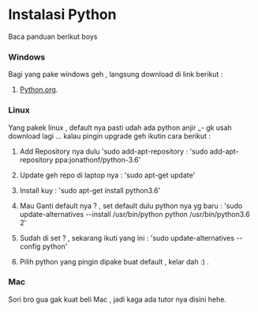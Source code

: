 # Instalasi Python 
Baca panduan berikut boys

### Windows
Bagi yang pake windows geh , langsung download di link berikut :

1. [Python.org](https://www.python.org/downloads/windows/).

### Linux
Yang pakek linux , default nya pasti udah ada python anjir _- gk usah download lagi ... kalau pingin upgrade geh ikutin cara berikut :

1. Add Repository nya dulu 'sudo add-apt-repository :
'sudo add-apt-repository ppa:jonathonf/python-3.6'

2. Update geh repo di laptop nya :
'sudo apt-get update'

3. Install kuy :
'sudo apt-get install python3.6'

4. Mau Ganti default nya ? , set default dulu python nya yg baru :
'sudo update-alternatives --install /usr/bin/python python /usr/bin/python3.6 2'

5. Sudah di set ? , sekarang ikuti yang ini :
'sudo update-alternatives --config python'

6. Pilih python yang pingin dipake buat default , kelar dah :) .

### Mac
Sori bro gua gak kuat beli Mac , jadi kaga ada tutor nya disini hehe.